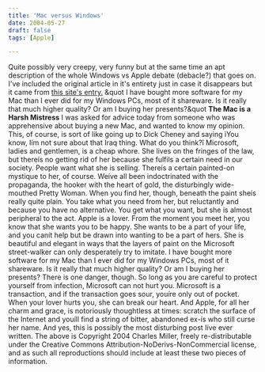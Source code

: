 ```yaml
---
title: 'Mac versus Windows'
date: 2004-05-27
draft: false
tags: [Apple]

---
```


Quite possibly very creepy, very funny but at the same time an apt description of the whole Windows vs Apple debate (debacle?) that goes on. I've included the original article in it's entirety just in case it disappears but it came from [this site's entry.](http://fishbowl.pastiche.org/2004/05/25/the_mac_is_a_harsh_mistress) &quot I have bought more software for my Mac than I ever did for my Windows PCs, most of it shareware. Is it really that much higher quality? Or am I buying her presents?&quot **The Mac is a Harsh Mistress** I was asked for advice today from someone who was apprehensive about buying a new Mac, and wanted to know my opinion. This, of course, is sort of like going up to Dick Cheney and saying ìYou know, Iím not sure about that Iraq thing. What do you think?î Microsoft, ladies and gentlemen, is a cheap whore. She lives on the fringes of the law, but thereís no getting rid of her because she fulfils a certain need in our society. People want what she is selling. Thereís a certain painted-on mystique to her, of course. Weíve all been indoctrinated with the propaganda, the hooker with the heart of gold, the disturbingly wide-mouthed Pretty Woman. When you find her, though, beneath the paint sheís really quite plain. You take what you need from her, but reluctantly and because you have no alternative. You get what you want, but she is almost peripheral to the act. Apple is a lover. From the moment you meet her, you know that she wants you to be happy. She wants to be a part of your life, and you canít help but be drawn into wanting to be a part of hers. She is beautiful and elegant in ways that the layers of paint on the Microsoft street-walker can only desperately try to imitate. I have bought more software for my Mac than I ever did for my Windows PCs, most of it shareware. Is it really that much higher quality? Or am I buying her presents? There is one danger, though. So long as you are careful to protect yourself from infection, Microsoft can not hurt you. Microsoft is a transaction, and if the transaction goes sour, youíre only out of pocket. When your lover hurts you, she can break our heart. And Apple, for all her charm and grace, is notoriously thoughtless at times: scratch the surface of the Internet and youíll find a string of bitter, abandoned ex-ís who still curse her name. And yes, this is possibly the most disturbing post Iíve ever written. The above is Copyright 2004 Charles Miller, freely re-distributable under the Creative Commons Attribution-NoDerivs-NonCommercial license, and as such all reproductions should include at least these two pieces of information.